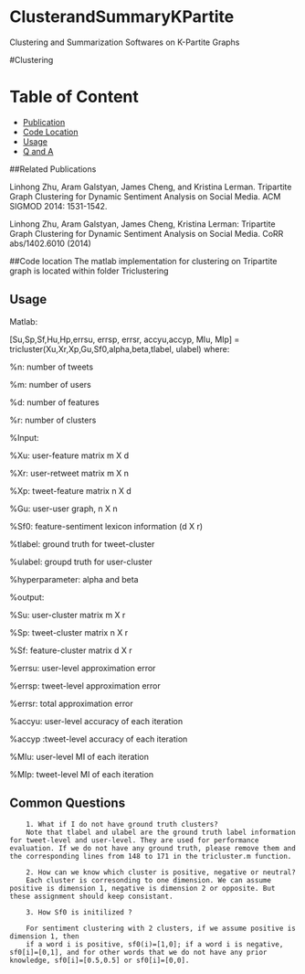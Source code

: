 # ClusterandSummaryKPartite
Clustering and Summarization Softwares on K-Partite Graphs

#Clustering
# Table of Content
- [Publication](##related-publications)
- [Code Location](##code-location)
- [Usage](##usage)
- [Q and A](##common-questions)

##Related Publications

Linhong Zhu, Aram Galstyan, James Cheng, and Kristina Lerman. Tripartite Graph Clustering for Dynamic Sentiment Analysis on Social Media. ACM SIGMOD 2014: 1531-1542.

Linhong Zhu, Aram Galstyan, James Cheng, Kristina Lerman:
Tripartite Graph Clustering for Dynamic Sentiment Analysis on Social Media. CoRR abs/1402.6010 (2014)

##Code location
The matlab implementation for clustering on Tripartite graph is located within folder Triclustering
## Usage
Matlab: 

[Su,Sp,Sf,Hu,Hp,errsu, errsp, errsr, accyu,accyp, MIu, MIp] = tricluster(Xu,Xr,Xp,Gu,Sf0,alpha,beta,tlabel, ulabel)
where:

  %n: number of tweets
  
  %m: number of users
  
  %d: number of features
  
  %r: number of clusters
  
  %Input:
  
  %Xu: user-feature matrix m X d
  
  %Xr: user-retweet matrix m X n
  
  %Xp: tweet-feature matrix n X d
  
  %Gu: user-user graph, n X n
  
  %Sf0: feature-sentiment lexicon information (d X r)
  
  %tlabel: ground truth for tweet-cluster
  
  %ulabel: groupd truth for user-cluster
  
  %hyperparameter: alpha and beta
  
  %output: 
  
  %Su: user-cluster matrix m X r
  
  %Sp: tweet-cluster matrix n X r
  
  %Sf: feature-cluster matrix d X r
  
  %errsu: user-level approximation error
  
  %errsp: tweet-level approximation error
  
  %errsr: total approximation error
  
  %accyu: user-level accuracy of each iteration
  
  %accyp :tweet-level accuracy of each iteration
  
  %MIu: user-level MI of each iteration
  
  %MIp: tweet-level MI of each iteration
  
## Common Questions
        1. What if I do not have ground truth clusters?
        Note that tlabel and ulabel are the ground truth label information for tweet-level and user-level. They are used for performance evaluation. If we do not have any ground truth, please remove them and the corresponding lines from 148 to 171 in the tricluster.m function.
        
        2. How can we know which cluster is positive, negative or neutral?
        Each cluster is corresonding to one dimension. We can assume positive is dimension 1, negative is dimension 2 or opposite. But these assignment should keep consistant.
        
        3. How Sf0 is initilized ?
        
        For sentiment clustering with 2 clusters, if we assume positive is dimension 1, then 
        if a word i is positive, sf0(i)=[1,0]; if a word i is negative, sf0[i]=[0,1], and for other words that we do not have any prior knowledge, sf0[i]=[0.5,0.5] or sf0[i]=[0,0].
